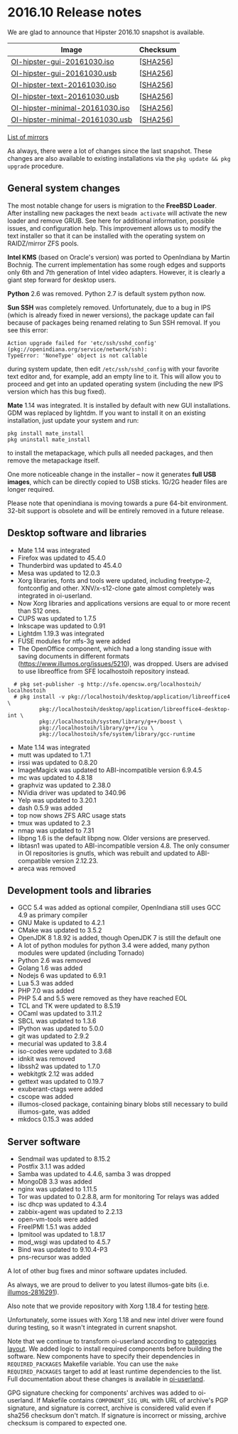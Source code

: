 <!--

The contents of this Documentation are subject to the Public Documentation License Version 1.01
(the "License"); you may only use this Documentation if you comply with the terms of this License.
A copy of the License is available at http://illumos.org/license/PDL.

The Original Documentation is _________________.

The Initial Writer of the Original Documentation is Alexander Pyhalov Copyright (C) 2016.
All Rights Reserved. (Initial Writer contact(s):________________[Insert hyperlink/alias]).

Contributor(s):   Aurelien Larcher, Jim Klimov, Marcel Telka, Tim Mooney

Portions created by Aurelien Larcher are Copyright (C) 2016.
Portions created by Jim Klimov are Copyright (C) 2016.
Portions created by Marcel Telka are Copyright (C) 2016.
Portions created by Tim Mooney are Copyright (C) 2016.

Portions created by ______ are Copyright (C)_________[Insert year(s)].
All Rights Reserved. (Contributor contact(s):________________[Insert hyperlink/alias]).

-->

# 2016.10 Release notes

We are glad to announce that Hipster 2016.10 snapshot is available.

Image                |      Checksum
-------------------- | -----------------
[OI-hipster-gui-20161030.iso](http://dlc.openindiana.org/isos/hipster/20161030/OI-hipster-gui-20161030.iso) | \[[SHA256](http://dlc.openindiana.org/isos/hipster/20161030/OI-hipster-gui-20161030.iso.sha256sum)\]
[OI-hipster-gui-20161030.usb](http://dlc.openindiana.org/isos/hipster/20161030/OI-hipster-gui-20161030.usb) | \[[SHA256](http://dlc.openindiana.org/isos/hipster/20161030/OI-hipster-gui-20161030.usb.sha256sum)\]
[OI-hipster-text-20161030.iso](http://dlc.openindiana.org/isos/hipster/20161030/OI-hipster-text-20161030.iso) | \[[SHA256](http://dlc.openindiana.org/isos/hipster/20161030/OI-hipster-text-20161030.iso.sha256sum)\]
[OI-hipster-text-20161030.usb](http://dlc.openindiana.org/isos/hipster/20161030/OI-hipster-text-20161030.usb) | \[[SHA256](http://dlc.openindiana.org/isos/hipster/20161030/OI-hipster-text-20161030.usb.sha256sum)\]
[OI-hipster-minimal-20161030.iso](http://dlc.openindiana.org/isos/hipster/20161030/OI-hipster-minimal-20161030.iso) | \[[SHA256](http://dlc.openindiana.org/isos/hipster/20161030/OI-hipster-minimal-20161030.iso.sha256sum)\]
[OI-hipster-minimal-20161030.usb](http://dlc.openindiana.org/isos/hipster/20161030/OI-hipster-minimal-20161030.usb) | \[[SHA256](http://dlc.openindiana.org/isos/hipster/20161030/OI-hipster-minimal-20161030.usb.sha256sum)\]

[List of mirrors](../handbook/openindiana-download-mirrors.md)

As always, there were a lot of changes since the last snapshot. These changes are also available to existing installations via the `pkg update && pkg upgrade` procedure.

## General system changes

The most notable change for users is migration to the **FreeBSD Loader**.
After installing new packages the next `beadm activate` will activate the new loader and remove GRUB.
See here for additional information, possible issues, and configuration help.
This improvement allows us to modify the text installer so that it can be installed with the operating system on RAIDZ/mirror ZFS pools.

**Intel KMS** (based on Oracle's version) was ported to OpenIndiana by Martin Bochnig.
The current implementation has some rough edges and supports only 6th and 7th generation of Intel video adapters.
However, it is clearly a giant step forward for desktop users.

**Python** 2.6 was removed. Python 2.7 is default system python now.

**Sun SSH** was completely removed.
Unfortunately, due to a bug in IPS (which is already fixed in newer versions), the package update can fail because of packages being renamed relating to Sun SSH removal.
If you see this error:

```
Action upgrade failed for 'etc/ssh/sshd_config' (pkg://openindiana.org/service/network/ssh):
TypeError: 'NoneType' object is not callable
```

during system update, then edit `/etc/ssh/sshd_config` with your favorite text editor and, for example, add an empty line to it.
This will allow you to proceed and get into an updated operating system (including the new IPS version which has this bug fixed).

**Mate** 1.14 was integrated. It is installed by default with new GUI installations. GDM was replaced by lightdm. If you want to install it on an existing installation, just update your system and run:

```
pkg install mate_install
pkg uninstall mate_install
```

to install the metapackage, which pulls all needed packages, and then remove the metapackage itself.

One more noticeable change in the installer – now it generates **full USB images**, which can be directly copied to USB sticks. 1G/2G header files are longer required.

Please note that openindiana is moving towards a pure 64-bit environment. 32-bit support is obsolete and will be entirely removed in a future release.

## Desktop software and libraries

* Mate 1.14 was integrated
* Firefox was updated to 45.4.0
* Thunderbird was updated to 45.4.0
* Mesa was updated to 12.0.3
* Xorg libraries, fonts and tools were updated, including freetype-2, fontconfig and other. XNV/x-s12-clone gate almost completely was integrated in oi-userland.
* Now Xorg libraries and applications versions are equal to or more recent than S12 ones.
* CUPS was updated to 1.7.5
* Inkscape was updated to 0.91
* Lightdm 1.19.3 was integrated
* FUSE modules for ntfs-3g were added
* The OpenOffice component, which had a long standing issue with saving documents in different formats (https://www.illumos.org/issues/5210), was dropped. Users are advised to use libreoffice from SFE localhostoih repository instead.

```
  # pkg set-publisher -g http://sfe.opencsw.org/localhostoih/ localhostoih
  # pkg install -v pkg://localhostoih/desktop/application/libreoffice4 \
          pkg://localhostoih/desktop/application/libreoffice4-desktop-int \
          pkg://localhostoih/system/library/g++/boost \
          pkg://localhostoih/library/g++/icu \
          pkg://localhostoih/sfe/system/library/gcc-runtime
```

* Mate 1.14 was integrated
* mutt was updated to 1.7.1
* irssi was updated to 0.8.20
* ImageMagick was updated to ABI-incompatible version 6.9.4.5
* mc was updated to 4.8.18
* graphviz was updated to 2.38.0
* NVidia driver was updated to 340.96
* Yelp was updated to 3.20.1
* dash 0.5.9 was added
* top now shows ZFS ARC usage stats
* tmux was updated to 2.3
* nmap was updated to 7.31
* libpng 1.6 is the default libpng now. Older versions are preserved.
* libtasn1 was upated to ABI-incompatible version 4.8. The only consumer in OI repositories is gnutls, which was rebuilt and updated to ABI-compatible version 2.12.23.
* areca was removed

## Development tools and libraries

* GCC 5.4 was added as optional compiler, OpenIndiana still uses GCC 4.9 as primary compiler
* GNU Make is updated to 4.2.1
* CMake was updated to 3.5.2
* OpenJDK 8 1.8.92 is added, though OpenJDK 7 is still the default one
* A lot of python modules for python 3.4 were added, many python modules were updated (including Tornado)
* Python 2.6 was removed
* Golang 1.6 was added
* Nodejs 6 was updated to 6.9.1
* Lua 5.3 was added
* PHP 7.0 was added
* PHP 5.4 and 5.5 were removed as they have reached EOL
* TCL and TK were updated to 8.5.19
* OCaml was updated to 3.11.2
* SBCL was updated to 1.3.6
* IPython was updated  to 5.0.0
* git was updated to 2.9.2
* mecurial was updated to 3.8.4
* iso-codes were updated to 3.68
* idnkit was removed
* libssh2 was updated to 1.7.0
* webkitgtk 2.12 was added
* gettext was updated to 0.19.7
* exuberant-ctags were added
* cscope was added
* illumos-closed package, containing binary blobs still necessary to build illumos-gate, was added
* mkdocs 0.15.3 was added

## Server software

* Sendmail was updated to 8.15.2
* Postfix 3.1.1 was added
* Samba was updated to 4.4.6, samba 3 was dropped
* MongoDB 3.3 was added
* nginx was updated to 1.11.5
* Tor was updated to 0.2.8.8, arm for monitoring Tor relays was added
* isc dhcp was updated to 4.3.4
* zabbix-agent was updated to 2.2.13
* open-vm-tools were added
* FreeIPMI 1.5.1 was added
* Ipmitool was updated to 1.8.17
* mod_wsgi was updated to 4.5.7
* Bind was updated to 9.10.4-P3
* pns-recursor was added

A lot of other bug fixes and minor software updates included.

As always, we are proud to deliver to you latest illumos-gate bits (i.e. [illumos-2816291](https://github.com/illumos/illumos-gate/commits/master)).

Also note that we provide repository with Xorg 1.18.4 for testing [here](https://www.openindiana.org/2016/10/04/call-for-testing-repository-with-xorg-1-18-4-now-available/).

Unfortunately, some issues with Xorg 1.18 and new intel driver were found during testing, so it wasn't integrated in current snapshot.

Note that we continue to transform oi-userland according to [categories layout](https://github.com/OpenIndiana/oi-userland/blob/oi/hipster/doc/categories-layout.md).
We added logic to install required components before building the software.
New components have to specify their dependencies in `REQUIRED_PACKAGES` Makefile variable.
You can use the `make REQUIRED_PACKAGES` target to add at least runtime dependencies to the list.
Full documentation about these changes is available in [oi-userland](https://github.com/OpenIndiana/oi-userland/blob/oi/hipster/doc/makefile-targets.txt#L5).

GPG signature checking for components' archives was added to oi-userland.
If Makefile contains `COMPONENT_SIG_URL`  with URL of archive's PGP signature, and signature is correct, archive is considered valid even if sha256 checksum don't match.
If signature is incorrect or missing, archive checksum is compared to expected one.
